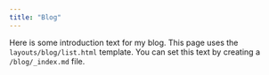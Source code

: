 ```yaml
---
title: "Blog"
---
```


Here is some introduction text for my blog. This page uses the `layouts/blog/list.html` template. You can set this text by creating a `/blog/_index.md` file.
